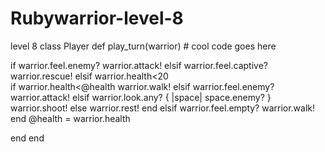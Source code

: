 Rubywarrior-level-8
===================

level 8
class Player
  def play_turn(warrior)
    # cool code goes here
  
  if warrior.feel.enemy?
    warrior.attack!
  elsif warrior.feel.captive?
    warrior.rescue!
  elsif warrior.health<20  
    if warrior.health<@health
      warrior.walk!
    elsif warrior.feel.enemy?
      warrior.attack!
    elsif warrior.look.any? { |space| space.enemy? }
      warrior.shoot!
    else warrior.rest!
    end
  elsif warrior.feel.empty?
    warrior.walk!
  end 
    @health = warrior.health
    
  end
  end
